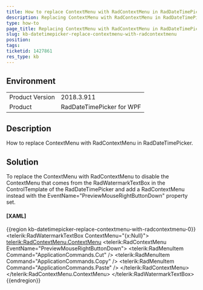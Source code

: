 ```yaml
---
title: How to replace ContextMenu with RadContextMenu in RadDateTimePicker
description: Replacing ContextMenu with RadContextMenu in RadDateTimePicker
type: how-to
page_title: Replacing ContextMenu with RadContextMenu in RadDateTimePicker
slug: kb-datetimepicker-replace-contextmenu-with-radcontextmenu
position: 
tags: 
ticketid: 1427861
res_type: kb
---
```


## Environment
<table>
    <tbody>
	    <tr>
	    	<td>Product Version</td>
	    	<td>2018.3.911</td>
	    </tr>
	    <tr>
	    	<td>Product</td>
	    	<td>RadDateTimePicker for WPF</td>
	    </tr>
    </tbody>
</table>


## Description
How to replace ContextMenu with RadContextMenu in RadDateTimePicker.

## Solution
To replace the ContextMenu with RadContextMenu to disable the ContextMenu that comes from the RadWatermarkTextBox in the ControlTemplate of the RadDateTimePicker and add a RadContextMenu instead with the EventName="PreviewMouseRightButtonDown" property set.

#### __[XAML]__
{{region kb-datetimepicker-replace-contextmenu-with-radcontextmenu-0}}
	<telerik:RadWatermarkTextBox ContextMenu="{x:Null}">
        <telerik:RadContextMenu.ContextMenu>
            <telerik:RadContextMenu EventName="PreviewMouseRightButtonDown">
                <telerik:RadMenuItem Command="ApplicationCommands.Cut" />
                <telerik:RadMenuItem Command="ApplicationCommands.Copy"  />
                <telerik:RadMenuItem Command="ApplicationCommands.Paste" />
            </telerik:RadContextMenu>
        </telerik:RadContextMenu.ContextMenu>
    </telerik:RadWatermarkTextBox>
{{endregion}}
